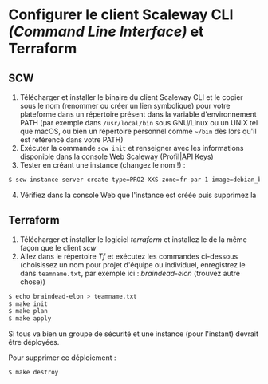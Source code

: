 # Configurer le client Scaleway CLI _(Command Line Interface)_ et Terraform

## SCW

1. Télécharger et installer le binaire du client Scaleway CLI et le copier sous le nom (renommer ou créer un lien symbolique) pour votre plateforme dans un répertoire présent dans la variable d'environnement PATH (par exemple dans `/usr/local/bin` sous GNU/Linux ou un UNIX tel que macOS, ou bien un répertoire personnel comme `~/bin` dès lors qu'il est référencé dans votre PATH)
2. Exécuter la commande `scw init` et renseigner avec les informations disponible dans la console Web Scaleway (Profil|API Keys)
3. Tester en créant une instance (changez le nom !) :

~~~~Bash
$ scw instance server create type=PRO2-XXS zone=fr-par-1 image=debian_bullseye root-volume=b:10G additional-volumes.0=b:10G name=CHANGERLENOMICI ip=new project-id=b73790d7-afbb-40b5-bed0-2f3c446da796
~~~~

4. Vérifiez dans la console Web que l'instance est créée puis supprimez la

## Terraform

1. Télécharger et installer le logiciel _terraform_ et installez le de la même façon que le client _scw_
2. Allez dans le répertoire _Tf_ et exécutez les commandes ci-dessous
(choisissez un nom pour projet d'équipe ou individuel, enregistrez le dans `teamname.txt`, par exemple ici : _braindead-elon_ (trouvez autre chose))

~~~~Bash
$ echo braindead-elon > teamname.txt
$ make init
$ make plan 
$ make apply
~~~~

Si tous va bien un groupe de sécurité et une instance (pour l'instant) devrait être déployées.

Pour supprimer ce déploiement :

~~~~Bash
$ make destroy
~~~~ 

